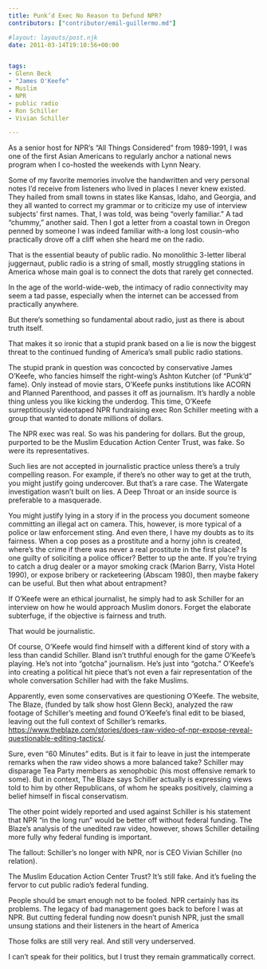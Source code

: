 ```yaml
---
title: Punk’d Exec No Reason to Defund NPR?
contributors: ["contributor/emil-guillermo.md"]

#layout: layouts/post.njk
date: 2011-03-14T19:10:56+00:00


tags:
- Glenn Beck
- "James O'Keefe"
- Muslim
- NPR
- public radio
- Ron Schiller
- Vivian Schiller

---
```


As a senior host for NPR’s “All Things Considered” from 1989-1991, I was one of the first Asian Americans to regularly anchor a national news program when I co-hosted the weekends with Lynn Neary.  

Some of my favorite memories involve the handwritten and very personal notes I’d receive from listeners who lived in places I never knew existed. They hailed from small towns in states like Kansas, Idaho, and Georgia, and they all wanted to correct my grammar or to criticize my use of interview subjects’ first names. That, I was told, was being “overly familiar.”  A tad “chummy,” another said. Then I got a letter from a coastal town in Oregon penned by someone I was indeed familiar with-a long lost cousin-who practically drove off a cliff when she heard me on the radio.

That is the essential beauty of public radio. No monolithic 3-letter liberal juggernaut, public radio is a string of small, mostly struggling stations in America whose main goal is to connect the dots that rarely get connected.

In the age of the world-wide-web, the intimacy of radio connectivity may seem a tad passe, especially when the internet can be accessed from practically anywhere.

But there’s something so fundamental about radio, just as there is about truth itself.

That makes it so ironic that a stupid prank based on a lie is now the biggest threat to the continued funding of America’s small public radio stations.   

The stupid prank in question was concocted by conservative James O’Keefe, who fancies himself the right-wing’s Ashton Kutcher (of “Punk’d” fame). Only instead of movie stars, O’Keefe punks institutions like ACORN and Planned Parenthood, and passes it off as journalism. It’s hardly a noble thing unless you like kicking the underdog. This time, O’Keefe surreptitiously videotaped NPR fundraising exec Ron Schiller meeting with a group that wanted to donate millions of dollars.

The NPR exec was real. So was his pandering for dollars. But the group, purported to be the Muslim Education Action Center Trust, was fake. So were its representatives.   

Such lies are not accepted in journalistic practice unless there’s a truly compelling reason. For example, if there’s no other way to get at the truth, you might justify going undercover. But that’s a rare case. The Watergate investigation wasn’t built on lies. A Deep Throat or an inside source is preferable to a masquerade.  

You might justify lying in a story if in the process you document someone committing an illegal act on camera. This, however, is more typical of a police or law enforcement sting. And even there, I have my doubts as to its fairness. When a cop poses as a prostitute and a horny john is created, where’s the crime if there was never a real prostitute in the first place? Is one guilty of soliciting a police officer? Better to up the ante. If you’re trying to catch a drug dealer or a mayor smoking crack (Marion Barry, Vista Hotel 1990), or expose bribery or racketeering (Abscam 1980), then maybe fakery can be useful. But then what about entrapment?

If O’Keefe were an ethical journalist, he simply had to ask Schiller for an interview on how he would approach Muslim donors. Forget the elaborate subterfuge, if the objective is fairness and truth.

That would be journalistic.

Of course, O’Keefe would find himself with a different kind of story with a less than candid Schiller.  Bland isn’t truthful enough for the game O’Keefe’s playing. He’s not into “gotcha” journalism. He’s just into “gotcha.” O’Keefe’s into creating a political hit piece that’s not even a fair representation of the whole conversation Schiller had with the fake Muslims.

Apparently, even some conservatives are questioning O’Keefe. The website, The Blaze, (funded by talk show host Glenn Beck), analyzed the raw footage of Schiller’s meeting and found O’Keefe’s final edit to be biased, leaving out the full context of Schiller’s remarks. <https://www.theblaze.com/stories/does-raw-video-of-npr-expose-reveal-questionable-editing-tactics/>.

Sure, even “60 Minutes” edits. But is it fair to leave in just the intemperate remarks when the raw video shows a more balanced take? Schiller may disparage Tea Party members as xenophobic (his most offensive remark to some). But in context, The Blaze says Schiller actually is expressing views told to him by other Republicans, of whom he speaks positively, claiming a belief himself in fiscal conservatism.

The other point widely reported and used against Schiller is his statement that NPR “in the long run” would be better off without federal funding. The Blaze’s analysis of the unedited raw video, however, shows Schiller detailing more fully why federal funding is important.

The fallout: Schiller’s no longer with NPR, nor is CEO Vivian Schiller (no relation).

The Muslim Education Action Center Trust?  It’s still fake. And it’s fueling the fervor to cut public radio’s federal funding.

People should be smart enough not to be fooled.  NPR certainly has its problems. The legacy of bad management goes back to before I was at NPR. But cutting federal funding now doesn’t punish NPR, just the small unsung stations and their listeners in the heart of America

Those folks are still very real.  And still very underserved.

I can’t speak for their politics, but I trust they remain grammatically correct.
